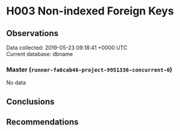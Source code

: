# H003 Non-indexed Foreign Keys #

## Observations ##
Data collected: 2019-05-23 09:18:41 +0000 UTC  
Current database: dbname  

### Master (`runner-fa6cab46-project-9951336-concurrent-0`) ###


No data


## Conclusions ##


## Recommendations ##

